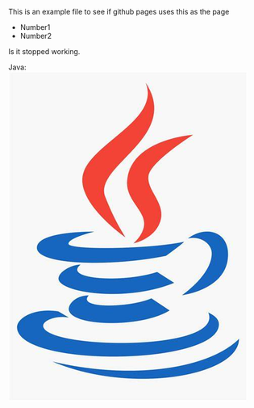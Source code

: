 This is an example file to see if github pages uses this as the page

* Number1
* Number2

Is it stopped working.

Java:
<img src="/assets/images/java.jpeg" alt="java_symbol">